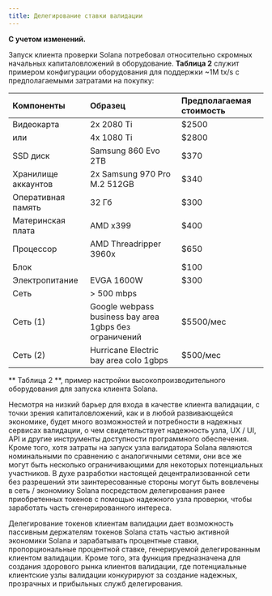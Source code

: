 ```yaml
---
title: Делегирование ставки валидации
---
```


**С учетом изменений.**

Запуск клиента проверки Solana потребовал относительно скромных начальных капиталовложений в оборудование. **Таблица 2** служит примером конфигурации оборудования для поддержки ~1M tx/s с предполагаемыми затратами на покупку:

| Компоненты          | Образец                                                | Предполагаемая стоимость |
| :------------------ | :----------------------------------------------------- | :----------------------- |
| Видеокарта          | 2x 2080 Ti                                             | \$2500                   |
| или                 | 4x 1080 Ti                                             | \$2800                   |
| SSD диск            | Samsung 860 Evo 2TB                                    | \$370                    |
| Хранилище аккаунтов | 2x Samsung 970 Pro M.2 512GB                           | \$340                    |
| Оперативная память  | 32 Гб                                                  | \$300                    |
| Материнская плата   | AMD x399                                               | \$400                    |
| Процессор           | AMD Threadripper 3960x                                 | \$650                    |
| Блок                |                                                        | \$100                    |
| Электропитание      | EVGA 1600W                                             | \$300                    |
| Сеть                | &gt; 500 mbps                                          |                          |
| Сеть \(1\)          | Google webpass business bay area 1gbps без ограничений | \$5500/мес               |
| Сеть \(2\)          | Hurricane Electric bay area colo 1gbps                 | \$500/мес                |

** Таблица 2 **, пример настройки высокопроизводительного оборудования для запуска клиента Solana.

Несмотря на низкий барьер для входа в качестве клиента валидации, с точки зрения капиталовложений, как и в любой развивающейся экономике, будет много возможностей и потребности в надежных сервисах валидации, о чем свидетельствует надежность узла, UX / UI, API и другие инструменты доступности программного обеспечения. Кроме того, хотя затраты на запуск узла валидатора Solana являются номинальными по сравнению с аналогичными сетями, они все же могут быть несколько ограничивающими для некоторых потенциальных участников. В духе разработки настоящей децентрализованной сети без разрешений эти заинтересованные стороны могут быть вовлечены в сеть / экономику Solana посредством делегирования ранее приобретенных токенов с помощью надежного узла проверки, чтобы заработать часть сгенерированного интереса.

Делегирование токенов клиентам валидации дает возможность пассивным держателям токенов Solana стать частью активной экономики Solana и зарабатывать процентные ставки, пропорциональные процентной ставке, генерируемой делегированным клиентом валидации. Кроме того, эта функция предназначена для создания здорового рынка клиентов валидации, где потенциальные клиентские узлы валидации конкурируют за создание надежных, прозрачных и прибыльных служб делегирования.
